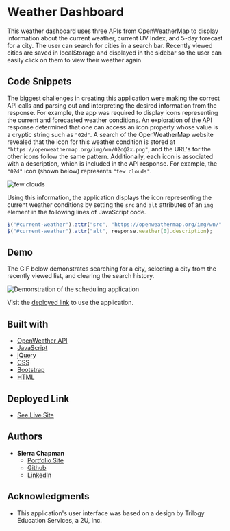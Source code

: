 # Weather Dashboard

This weather dashboard uses three APIs from OpenWeatherMap to display information about the current weather, current UV Index, and 5-day forecast for a city. The user can search for cities in a search bar. Recently viewed cities are saved in localStorage and displayed in the sidebar so the user can easily click on them to view their weather again. 

## Code Snippets

The biggest challenges in creating this application were making the correct API calls and parsing out and interpreting the desired information from the response. For example, the app was required to display icons representing the current and forecasted weather conditions. An exploration of the API response determined that one can access an icon property whose value is a cryptic string such as `"02d"`. A search of the OpenWeatherMap website revealed that the icon for this weather condition is stored at `"https://openweathermap.org/img/wn/02d@2x.png"`, and the URL's for the other icons follow the same pattern. Additionally, each icon is associated with a description, which is included in the API response. For example, the `"02d"` icon (shown below) represents `"few clouds"`.

![few clouds](https://openweathermap.org/img/wn/02d@2x.png)

Using this information, the application displays the icon representing the current weather conditions by setting the `src` and `alt` attributes of an `img` element in the following lines of JavaScript code.

```javascript
$("#current-weather").attr("src", "https://openweathermap.org/img/wn/" + response.weather[0].icon + "@2x.png");
$("#current-weather").attr("alt", response.weather[0].description);
```

## Demo

The GIF below demonstrates searching for a city, selecting a city from the recently viewed list, and clearing the search history.

![Demonstration of the scheduling application](demo.gif)

Visit the [deployed link](https://sierrachapman.github.io/weather-dashboard/) to use the application.

## Built with

* [OpenWeather API](https://openweathermap.org/)
* [JavaScript](https://developer.mozilla.org/en-US/docs/Web/JavaScript)
* [jQuery](https://jquery.com/)
* [CSS](https://developer.mozilla.org/en-US/docs/Web/CSS)
* [Bootstrap](https://getbootstrap.com/)
* [HTML](https://developer.mozilla.org/en-US/docs/Web/HTML)

## Deployed Link

* [See Live Site](https://sierrachapman.github.io/weather-dashboard/)

## Authors

* **Sierra Chapman** 
    - [Portfolio Site](https://sierrachapman.github.io/)
    - [Github](https://github.com/SierraChapman)
    - [LinkedIn](https://www.linkedin.com/in/sierra-chapman)

## Acknowledgments

* This application's user interface was based on a design by Trilogy Education Services, a 2U, Inc.